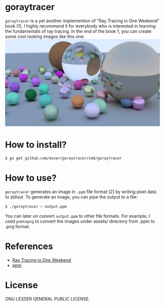 # goraytracer
`goraytracer` is a yet another implemention of "Ray Tracing in One Weekend" book [1]. I highly recommend it for everybody who is interested in learning the fundamentals of ray tracing. In the end of the book 1, you can create some cool looking images like this one: ![assets/17-randomworld](assets/17-randomworld.png)


# How to install?
```bash
$ go get github.com/eozer/goraytracer/cmd/goraytracer
```

# How to use?
`goraytracer` generates an image in `.ppm` file format [2] by writing pixel data to stdout. To generate an image, you can pipe the output to a file:
```bash
$ ./goraytracer > output.ppm
```

You can later on convert `output.ppm` to other file formats. For example, I used `pnmtopng` to convert the images under assets/ directory from .ppm to .png format.


# References
* [Ray Tracing in One Weekend](https://raytracing.github.io/)
* [ppm](http://netpbm.sourceforge.net/doc/ppm.html)


# License
GNU LESSER GENERAL PUBLIC LICENSE.
